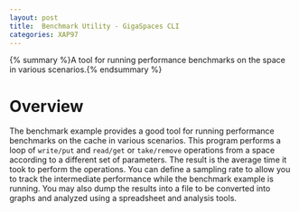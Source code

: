 ```yaml
---
layout: post
title:  Benchmark Utility - GigaSpaces CLI
categories: XAP97
---
```


{% summary %}A tool for running performance benchmarks on the space in various scenarios.{% endsummary %}

# Overview

The benchmark example provides a good tool for running performance benchmarks on the cache in various scenarios. This program performs a loop of `write/put` and `read/get` or `take/remove` operations from a space according to a different set of parameters. The result is the average time it took to perform the operations. You can define a sampling rate to allow you to track the intermediate performance while the benchmark example is running. You may also dump the results into a file to be converted into graphs and analyzed using a spreadsheet and analysis tools.

